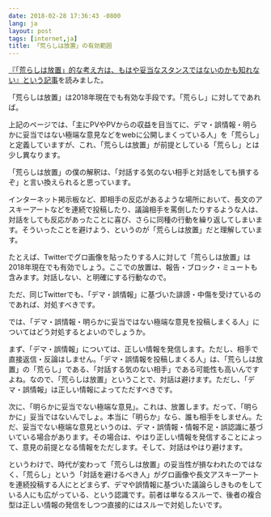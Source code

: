 ```yaml
---
date: 2018-02-28 17:36:43 -0800
lang: ja
layout: post
tags: [internet,ja]
title: 「荒らしは放置」の有効範囲
---
```

[『「荒らしは放置」的な考え方は、もはや妥当なスタンスではないのかも知れない』という記事](http://mubou.seesaa.net/article/457221062.html)を読みました。

「荒らしは放置」は2018年現在でも有効な手段です。「荒らし」に対してであれば。

上記のページでは、「主にPVやPVからの収益を目当てに、デマ・誤情報・明らかに妥当ではない極端な意見などをwebに公開しまくっている人」を「荒らし」と定義していますが、これ、「荒らしは放置」が前提としている「荒らし」とは少し異なります。

「荒らしは放置」の僕の解釈は、「対話する気のない相手と対話をしても損するぞ」と言い換えられると思っています。

インターネット掲示板など、即相手の反応があるような場所において、長文のアスキーアートなどを連続で投稿したり、議論相手を罵倒したりするような人は、対話をしても反応があったことに喜び、さらに同種の行動を繰り返してしまいます。そういったことを避けよう、というのが「荒らしは放置」だと理解しています。

たとえば、Twitterでグロ画像を貼ったりする人に対して「荒らしは放置」は2018年現在でも有効でしょう。ここでの放置は、報告・ブロック・ミュートも含みます。対話しない、と明確にする行動なので。

ただ、同じTwitterでも、「デマ・誤情報」に基づいた誹謗・中傷を受けているのであれば、対処すべきです。

では、「デマ・誤情報・明らかに妥当ではない極端な意見を投稿しまくる人」についてはどう対処するとよいのでしょうか。

まず、「デマ・誤情報」については、正しい情報を発信します。ただし、相手で直接返信・反論はしません。「デマ・誤情報を投稿しまくる人」は、「荒らしは放置」の「荒らし」である、「対話する気のない相手」である可能性も高いんですよね。なので、「荒らしは放置」ということで、対話は避けます。ただし、「デマ・誤情報」は正しい情報によってただすべきです。

次に、「明らかに妥当でない極端な意見」。これは、放置します。だって、「明らかに」妥当ではないんでしょ。本当に「明らか」なら、誰も相手をしません。ただ、妥当でない極端な意見というのは、デマ・誤情報・情報不足・誤認識に基づいている場合があります。その場合は、やはり正しい情報を発信することによって、意見の前提となる情報をただします。そして、対話はやはり避けます。

というわけで、時代が変わって「荒らしは放置」の妥当性が損なわれたのではなく、「荒らし」という「対話を避けるべき人」がグロ画像や長文アスキーアートを連続投稿する人にとどまらず、デマや誤情報に基づいた議論らしきものをしている人にも広がっている、という認識です。前者は単なるスルーで、後者の複合型は正しい情報の発信をしつつ直接的にはスルーで対処したいです。
